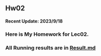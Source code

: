 ## Hw02

#### Recent Update: 2023/9/18

### Here is My Homework for Lec02.

### All Running results are in [Result.md](https://github.com/kevinyao0901/Introduction-to-Data-Science-and-Engineering/blob/main/Data%20Thinking%20and%20Problem%20Solving/Result.md)
      
